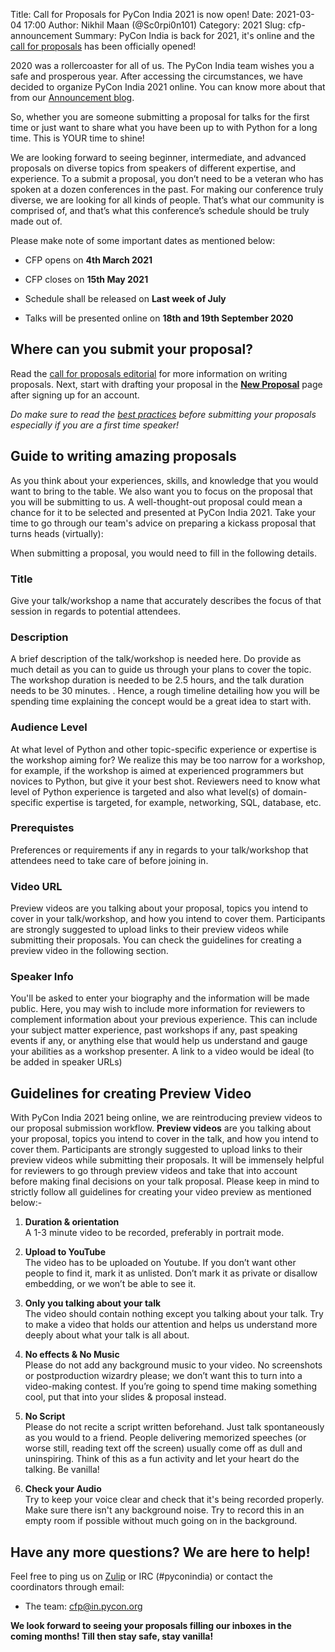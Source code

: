 Title: Call for Proposals for PyCon India 2021 is now open!
Date: 2021-03-04 17:00
Author: Nikhil Maan (@Sc0rpi0n101)
Category: 2021
Slug: cfp-announcement
Summary: PyCon India is back for 2021, it's online and the [call for proposals](https://in.pycon.org/cfp/2021/proposals/) has been officially opened!

2020 was a rollercoaster for all of us. The PyCon India team wishes you a safe and prosperous year. After accessing the circumstances, we have decided to organize PyCon India 2021 online. You can know more about that from our [Announcement blog](https://in.pycon.org/blog/2021/pycon-india-announcement.html).

So, whether you are someone submitting a proposal for talks for the first time or just want to share what you have been up to with Python for a long time. This is YOUR time to shine!

We are looking forward to seeing beginner, intermediate, and advanced proposals on diverse topics from speakers of different expertise, and experience. To a submit a proposal, you don’t need to be a veteran who has spoken at a dozen conferences in the past. For making our conference truly diverse, we are looking for all kinds of people. That’s what our community is comprised of, and that’s what this conference’s schedule should be truly made out of.


Please make note of some important dates as mentioned below:

- CFP opens on **4th March 2021**
- CFP closes on **15th May 2021**
- Schedule shall be released on **Last week of July**

- Talks will be presented online on **18th and 19th September 2020**

## Where can you submit your proposal?

Read the [call for proposals editorial](https://in.pycon.org/cfp/2021/proposals/) for more information on writing proposals. Next, start with drafting your proposal in the [**New Proposal**](https://in.pycon.org/cfp/2021/proposals/create/) page after signing up for an account.

*Do make sure to read the [best practices](https://github.com/pythonindia/junction/wiki/Speaker-best-practices) before submitting your proposals especially if you are a first time speaker!*

## Guide to writing amazing proposals

As you think about your experiences, skills, and knowledge that you would want to bring to the table. We also want you to focus on the proposal that you will be submitting to us. A well-thought-out proposal could mean a chance for it to be selected and presented at PyCon India 2021. Take your time to go through our team's advice on preparing a kickass proposal that turns heads (virtually):



When submitting a proposal, you would need to fill in the following details.


### Title

Give your talk/workshop a name that accurately describes the focus of that session in regards to potential attendees.


### Description

A brief description of the talk/workshop is needed here. Do provide as much detail as you can to guide us through your plans to cover the topic. The workshop duration is needed to be 2.5 hours, and the talk duration needs to be 30 minutes. . Hence, a rough timeline detailing how you will be spending time explaining the concept would be a great idea to start with.


### Audience Level

At what level of Python and other topic-specific experience or expertise is the workshop aiming for? We realize this may be too narrow for a workshop, for example, if the workshop is aimed at experienced programmers but novices to Python, but give it your best shot. Reviewers need to know what level of Python experience is targeted and also what level(s) of domain-specific expertise is targeted, for example, networking, SQL, database, etc.


### Prerequistes

Preferences or requirements if any in regards to your talk/workshop that attendees need to take care of before joining in.


### Video URL

Preview videos are you talking about your proposal, topics you intend to cover in your talk/workshop, and how you intend to cover them. Participants are strongly suggested to upload links to their preview videos while submitting their proposals. You can check the guidelines for creating a preview video in the following section.


### Speaker Info

You'll be asked to enter your biography and the information will be made public. Here, you may wish to include more information for reviewers to complement information about your previous experience. This can include your subject matter experience, past workshops if any, past speaking events if any, or anything else that would help us understand and gauge your abilities as a workshop presenter. A link to a video would be ideal (to be added in speaker URLs)


## Guidelines for creating Preview Video

With PyCon India 2021 being online, we are reintroducing preview videos to our proposal submission workflow. **Preview videos** are you talking about your proposal, topics you intend to cover in the talk, and how you intend to cover them. Participants are strongly suggested to upload links to their preview videos while submitting their proposals. It will be immensely helpful for reviewers to go through preview videos and take that into account before making final decisions on your talk proposal. Please keep in mind to strictly follow all guidelines for creating your video preview as mentioned below:-


1. **Duration & orientation**  
A 1-3 minute video to be recorded, preferably in portrait mode.


2. **Upload to YouTube**  
The video has to be uploaded on Youtube. If you don’t want other people to find it, mark it as unlisted. Don’t mark it as private or disallow embedding, or we won’t be able to see it. ​


3. **Only you talking about your talk**  
The video should contain nothing except you talking about your talk.​ Try to make a video that holds our attention and helps us understand more deeply about what your talk is all about.


4. **No effects & No Music**  
Please do not add any background music to your video. ​No screenshots or postproduction wizardry please; we don’t want this to turn into a video-making contest. If you’re going to spend time making something cool, put that into your slides & proposal instead.


5. **No Script**  
Please do not recite a script written beforehand. Just talk spontaneously as you would to a friend. People delivering memorized speeches (or worse still, reading text off the screen) usually come off as dull and uninspiring. Think of this as a fun activity and let your heart do the talking. Be vanilla!


6. **Check your Audio**  
Try to keep your voice clear and check that it's being recorded properly. Make sure there isn't any background noise. Try to record this in an empty room if possible without much going on in the background.

## Have any more questions? We are here to help!

Feel free to ping us on [Zulip](https://pyconindia.zulipchat.com/) or IRC (#pyconindia) or contact the coordinators through email:

- The team: [cfp@in.pycon.org](mailto:cfp@in.pycon.org)

**We look forward to seeing your proposals filling our inboxes in the coming months! Till then stay safe, stay vanilla!**
